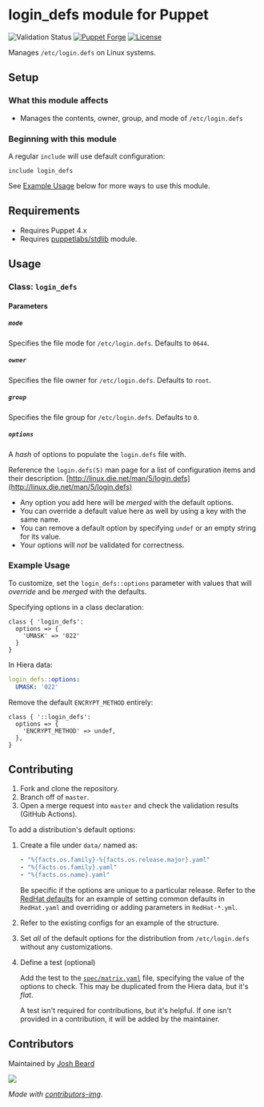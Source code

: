 # login_defs module for Puppet

![Validation Status](https://github.com/joshbeard/puppet-login_defs/actions/workflows/validate.yml/badge.svg)
[![Puppet Forge](https://img.shields.io/puppetforge/v/joshbeard/login_defs.svg)](https://forge.puppetlabs.com/puppet/logrotate)
[![License](https://img.shields.io/github/license/joshbeard/puppet-login_defs.svg)](https://github.com/joshbeard/puppet-login_defs/blob/master/LICENSE)

Manages `/etc/login.defs` on Linux systems.

## Setup

### What this module affects

* Manages the contents, owner, group, and mode of `/etc/login.defs`

### Beginning with this module

A regular `include` will use default configuration:

```puppet
include login_defs
```

See [Example Usage](#example-usage) below for more ways to use this module.

## Requirements

* Requires Puppet 4.x
* Requires [puppetlabs/stdlib](https://forge.puppet.com/modules/puppetlabs/stdlib) module.

## Usage

### Class: `login_defs`

#### Parameters

##### `mode`

Specifies the file mode for `/etc/login.defs`.  Defaults to `0644`.

##### `owner`

Specifies the file owner for `/etc/login.defs`. Defaults to `root`.

##### `group`

Specifies the file group for `/etc/login.defs`. Defaults to `0`.

##### `options`

A _hash_ of options to populate the `login.defs` file with.

Reference the `login.defs(5)` man page for a list of configuration items and
their description.  [http://linux.die.net/man/5/login.defs](http://linux.die.net/man/5/login.defs)

* Any option you add here will be *merged* with the default options.
* You can override a default value here as well by using a key with the same
  name.
* You can remove a default option by specifying `undef` or an empty string for
  its value.
* Your options will *not* be validated for correctness.

### Example Usage

To customize, set the `login_defs::options` parameter with values that will
_override_ and be _merged_ with the defaults.

Specifying options in a class declaration:

```puppet
class { 'login_defs':
  options => {
    'UMASK' => '022'
  }
}
```

In Hiera data:

```yaml
login_defs::options:
  UMASK: '022'
```

Remove the default `ENCRYPT_METHOD` entirely:

```puppet
class { '::login_defs':
  options => {
    'ENCRYPT_METHOD' => undef,
  },
}
```

## Contributing

1. Fork and clone the repository.
2. Branch off of `master`.
3. Open a merge request into `master` and check the validation results (GitHub Actions).

To add a distribution's default options:

1. Create a file under `data/` named as:

    ```yaml
    - "%{facts.os.family}-%{facts.os.release.major}.yaml"
    - "%{facts.os.family}.yaml"
    - "%{facts.os.name}.yaml"
    ```

    Be specific if the options are unique to a particular release. Refer to the [RedHat defaults](data/) for an example of setting common defaults in `RedHat.yaml` and overriding or adding parameters in `RedHat-*.yml`.

2. Refer to the existing configs for an example of the structure.
3. Set _all_ of the default options for the distribution from `/etc/login.defs` without any customizations.
4. Define a test (optional)

    Add the test to the [`spec/matrix.yaml`](spec/matrix.yaml) file,
    specifying the value of the options to check. This may be duplicated from
    the Hiera data, but it's _flat_.

    A test isn't required for contributions, but it's helpful. If one isn't
    provided in a contribution, it will be added by the maintainer.

## Contributors

Maintained by [Josh Beard](https://joshbeard.me)

<a href="https://github.com/joshbeard/puppet-login_defs/graphs/contributors">
  <img src="https://contrib.rocks/image?repo=joshbeard/puppet-login_defs" />
</a>

_Made with [contributors-img](https://contrib.rocks)._
